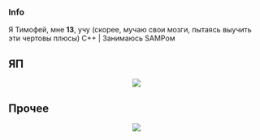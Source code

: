 ### Info
Я Тимофей, мне **13**, учу (скорее, мучаю свои мозги, пытаясь выучить эти чертовы плюсы) C++ | Занимаюсь SAMPом 

## ЯП
<p align="center">
  <img src="https://skillicons.dev/icons?i=cpp,cs,github,python" />
</p>

## Прочее

<p align="center">
  <img src="https://skillicons.dev/icons?i=sublime,vscode,visualstudio,androidstudio,pycharm,clion,rider,unity,unreal,photoshop,figma" />
</p>

